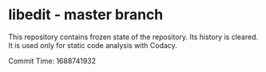 # libedit - master branch

This repository contains frozen state of the repository.
Its history is cleared. It is used only for static code
analysis with Codacy.

Commit Time: 1688741932